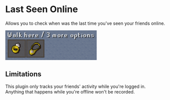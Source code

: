 # Last Seen Online

Allows you to check when was the last time you've seen your friends online.

![Screenshot](screenshot.png)

## Limitations

This plugin only tracks your friends' activity while you're logged in.
Anything that happens while you're offline won't be recorded.
